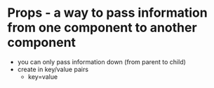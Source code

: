 # Props - a way to pass information from one component to another component

- you can only pass information down (from parent to child)
- create in key/value pairs
  - key=value